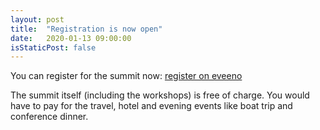 ```yaml
---
layout: post
title:  "Registration is now open"
date:   2020-01-13 09:00:00
isStaticPost: false
---
```

You can register for the summit now: [register on eveeno](https://eveeno.com/geonode-summit-2020) 

The summit itself (including the workshops) is free of charge. You would have to pay for the travel, hotel and evening events like boat trip and conference dinner.



